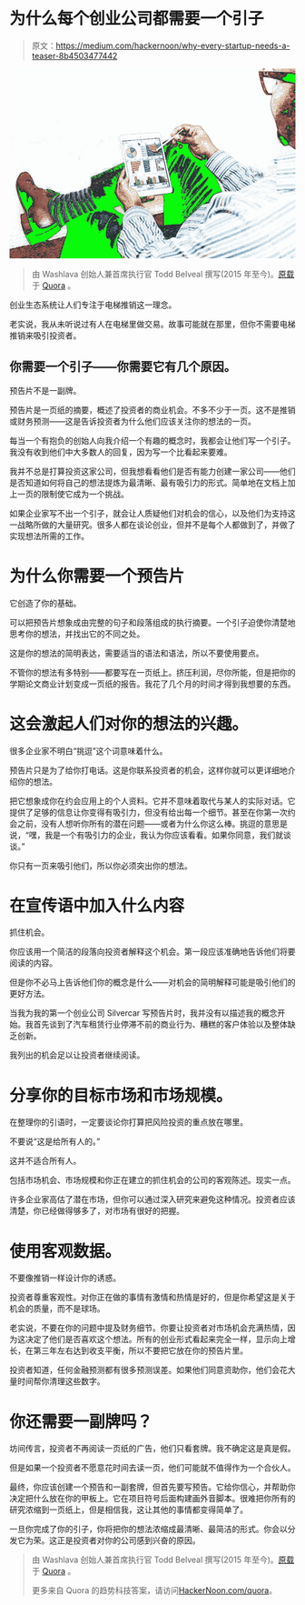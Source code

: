 # 为什么每个创业公司都需要一个引子

> 原文：<https://medium.com/hackernoon/why-every-startup-needs-a-teaser-8b4503477442>

![](img/f2d1fc64c290361f1b12ffc7d736f051.png)

> 由 Washlava 创始人兼首席执行官 Todd Belveal 撰写(2015 年至今)。[原载](https://www.quora.com/How-do-I-write-an-effective-elevator-pitch-What-should-an-elevator-pitch-look-like-on-paper/answer/Todd-Belveal-1)于 [Quora](http://quora.com/?ref=hackernoon) 。

创业生态系统让人们专注于电梯推销这一理念。

老实说，我从未听说过有人在电梯里做交易。故事可能就在那里，但你不需要电梯推销来吸引投资者。

## 你需要一个引子——你需要它有几个原因。

预告片不是一副牌。

预告片是一页纸的摘要，概述了投资者的商业机会。不多不少于一页。这不是推销或财务预测——这是告诉投资者为什么他们应该关注你的想法的一页。

每当一个有抱负的创始人向我介绍一个有趣的概念时，我都会让他们写一个引子。我没有收到他们中大多数人的回复，因为写一个比看起来要难。

我并不总是打算投资这家公司，但我想看看他们是否有能力创建一家公司——他们是否知道如何将自己的想法提炼为最清晰、最有吸引力的形式。简单地在文档上加上一页的限制使它成为一个挑战。

如果企业家写不出一个引子，就会让人质疑他们对机会的信心，以及他们为支持这一战略所做的大量研究。很多人都在谈论创业，但并不是每个人都做到了，并做了实现想法所需的工作。

# **为什么你需要一个预告片**

它创造了你的基础。

可以把预告片想象成由完整的句子和段落组成的执行摘要。一个引子迫使你清楚地思考你的想法，并找出它的不同之处。

这是你的想法的简明表达，需要适当的语法和语法，所以不要使用要点。

不管你的想法有多特别——都要写在一页纸上。挤压利润，尽你所能，但是把你的学期论文商业计划变成一页纸的报告。我花了几个月的时间才得到我想要的东西。

# 这会激起人们对你的想法的兴趣。

很多企业家不明白“挑逗”这个词意味着什么。

预告片只是为了给你打电话。这是你联系投资者的机会，这样你就可以更详细地介绍你的想法。

把它想象成你在约会应用上的个人资料。它并不意味着取代与某人的实际对话。它提供了足够的信息让你变得有吸引力，但没有给出每一个细节。甚至在你第一次约会之前，没有人想听你所有的潜在问题——或者为什么你这么棒。挑逗的意思是说，“嘿，我是一个有吸引力的企业，我认为你应该看看。如果你同意，我们就谈谈。”

你只有一页来吸引他们，所以你必须突出你的想法。

# **在宣传语中加入什么内容**

抓住机会。

你应该用一个简洁的段落向投资者解释这个机会。第一段应该准确地告诉他们将要阅读的内容。

但是你不必马上告诉他们你的概念是什么——对机会的简明解释可能是吸引他们的更好方法。

当我为我的第一个创业公司 Silvercar 写预告片时，我并没有以描述我的概念开始。我首先谈到了汽车租赁行业停滞不前的商业行为、糟糕的客户体验以及整体缺乏创新。

我列出的机会足以让投资者继续阅读。

# **分享你的目标市场和市场规模。**

在整理你的引语时，一定要谈论你打算把风险投资的重点放在哪里。

不要说“这是给所有人的。”

这并不适合所有人。

包括市场机会、市场规模和你正在建立的抓住机会的公司的客观陈述。现实一点。

许多企业家高估了潜在市场，但你可以通过深入研究来避免这种情况。投资者应该清楚，你已经做得够多了，对市场有很好的把握。

# **使用客观数据。**

不要像推销一样设计你的诱惑。

投资者尊重客观性。对你正在做的事情有激情和热情是好的，但是你希望这是关于机会的质量，而不是球场。

老实说，不要在你的问题中提及财务细节。你要让投资者对市场机会充满热情，因为这决定了他们是否喜欢这个想法。所有的创业形式看起来完全一样，显示向上增长，在第三年左右达到收支平衡，所以不要把它放在你的预告片里。

投资者知道，任何金融预测都有很多预测误差。如果他们同意资助你，他们会花大量时间帮你清理这些数字。

# 你还需要一副牌吗？

坊间传言，投资者不再阅读一页纸的广告，他们只看套牌。我不确定这是真是假。

但是如果一个投资者不愿意花时间去读一页，他们可能就不值得作为一个合伙人。

最终，你应该创建一个预告和一副套牌，但首先要写预告。它给你信心，并帮助你决定把什么放在你的甲板上。它在项目符号后面构建画外音脚本。很难把你所有的研究浓缩到一页纸上，但是相信我，这让其他的事情都变得简单了。

一旦你完成了你的引子，你将把你的想法浓缩成最清晰、最简洁的形式。你会以分发它为荣。这正是投资者对你的公司感到兴奋的原因。

> 由 Washlava 创始人兼首席执行官 Todd Belveal 撰写(2015 年至今)。[原载](https://www.quora.com/How-do-I-write-an-effective-elevator-pitch-What-should-an-elevator-pitch-look-like-on-paper/answer/Todd-Belveal-1)于 [Quora](http://quora.com/?ref=hackernoon) 。
> 
> 更多来自 Quora 的趋势科技答案，请访问[HackerNoon.com/quora](https://hackernoon.com/quora/home)。